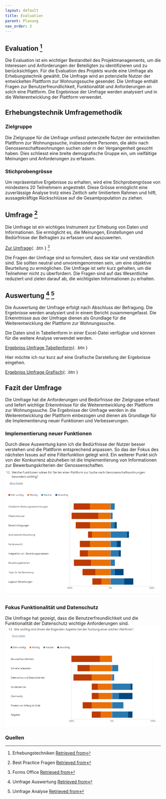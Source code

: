 ```yaml
---
layout: default
title: Evaluation
parent: Planung
nav_order: 3
---
```


## Evaluation [^1]

Die Evaluation ist ein wichtiger Bestandteil des Projektmanagements, um die Interessen und Anforderungen der Beteiligten zu identifizieren und zu berücksichtigen.
Für die Evaluation des Projekts wurde eine Umfrage als Erhebungstechnik gewählt. Die Umfrage wird an potenzielle Nutzer der entwickelten Plattform zur Wohnungssuche gesendet.
Die Umfrage enthält Fragen zur Benutzerfreundlichkeit, Funktionalität und Anforderungen an solch eine Plattform.
Die Ergebnisse der Umfrage werden analysiert und in die Weiterentwicklung der Plattform verwendet.

## Erhebungstechnik Umfragemethodik

### Zielgruppe

Die Zielgruppe für die Umfrage umfasst potenzielle Nutzer der entwickelten Plattform zur Wohnungssuche, insbesondere Personen, die aktiv nach Genossenschaftswohnungen suchen oder in der Vergangenheit gesucht haben.
Dies schliesst eine breite demografische Gruppe ein, um vielfältige Meinungen und Anforderungen zu erfassen.

### Stichprobengrösse

Um repräsentative Ergebnisse zu erhalten, wird eine Stichprobengrösse von mindestens 20 Teilnehmern angestrebt.
Diese Grösse ermöglicht eine zuverlässige Analyse trotz eines Zeitlich sehr limitiertem Rahmen und hilft, aussagekräftige Rückschlüsse auf die Gesamtpopulation zu ziehen.

## Umfrage [^2]

Die Umfrage ist ein wichtiges Instrument zur Erhebung von Daten und Informationen. Sie ermöglicht es, die Meinungen, Einstellungen und Bedürfnisse der Befragten zu erfassen und auszuwerten.

[Zur Umfrage](https://forms.office.com/e/PR0WmSXgww?origin=lprLink){: .btn } [^5]

Die Fragen der Umfrage sind so formuliert, dass sie klar und verständlich sind. Sie sollten neutral und unvoreingenommen sein, um eine objektive Beurteilung zu ermöglichen.
Die Umfrage ist sehr kurz gehalten, um die Teilnehmer nicht zu überfordern. Die Fragen sind auf das Wesentliche reduziert und zielen darauf ab, die wichtigsten Informationen zu erhalten.

## Auswertung [^3] [^4]

Die Auswertung der Umfrage erfolgt nach Abschluss der Befragung. Die Ergebnisse werden analysiert und in einem Bericht zusammengefasst.
Die Erkenntnisse aus der Umfrage dienen als Grundlage für die Weiterentwicklung der Plattform zur Wohnungssuche.

Die Daten sind in Tabellenform in einer Excel-Datei verfügbar und können für die weitere Analyse verwendet werden.

[Ergebniss Umfrage Tabellenform](../../Wohnen_Baugenossenschaft_Umfrage.xlsx){: .btn }

Hier möchte ich nur kurz auf eine Grafische Darstellung der Ergebnisse eingehen.

[Ergebniss Umfrage Grafisch](https://forms.office.com/Pages/AnalysisPage.aspx?AnalyzerToken=v02nT8YI0fnO89YYO0KQbMzBfBndRPaK&id=xf0z91USjU23kyvHrKDyFD-TxWCORd5DpF5gn6qmMhNUQzZFREpWSDMzSkRFRU1FS1Y0OU8wQjMyRC4u){: .btn }

## Fazit der Umfrage

Die Umfrage hat die Anforderungen und Bedürfnisse der Zielgruppe erfasst und liefert wichtige Erkenntnisse für die Weiterentwicklung der Plattform zur Wohnungssuche.
Die Ergebnisse der Umfrage werden in die Weiterentwicklung der Plattform einbezogen und dienen als Grundlage für die Implementierung neuer Funktionen und Verbesserungen.

### Implementierung neuer Funktionen

Durch diese Auswertung kann ich die Bedürfnisse der Nutzer besser verstehen und die Plattform entsprechend anpassen. So das der Fokus des nächsten Issues auf eine Filterfunktion gelegt wird.
Ein weiterer Punkt sich von der Konkurrenz abzuheben ist die Implementierung von Informationen zur Bewerbungskriterien der Genossenschaften.
![Umfrage](../img/umfrage1.png)

### Fokus Funktionalität und Datenschutz

Die Umfrage hat gezeigt, dass die Benutzerfreundlichkeit und die Funktionalität der Datenschutz wichtige Anforderungen sind.
![Umfrage](../img/umfrage2.png)

### Quellen

[^1]: Erhebungstechniken [Retrieved from](https://www.orghandbuch.de/Webs/OHB/DE/Organisationshandbuch/6_MethodenTechniken/61_Erhebungstechniken/613_Fragebogen/fragebogen-node.html)
[^2]: Best Practice Fragen [Retrieved from](https://de.surveymonkey.com/learn/survey-best-practices/online-questionnaires/)
[^3]: Umfrage Auswertung [Retrieved from](https://www.umfrageonline.com/de/umfrage-auswerten)
[^4]: Umfrage Analyse [Retrieved from](https://www.umfrageonline.com/de/umfrage-analyse)
[^5]: Forms Office [Retrieved from](https://www.microsoft.com/de-de/microsoft-365/business/forms)
